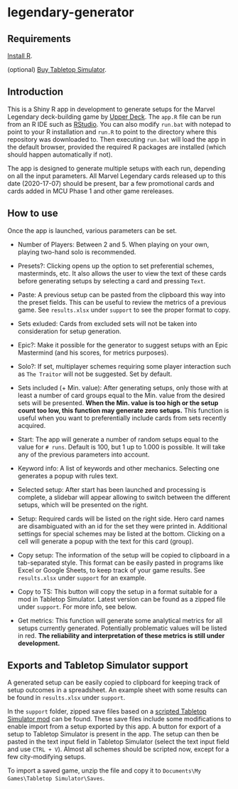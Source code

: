 # legendary-generator

## Requirements

[Install R](https://www.r-project.org/).

(optional) [Buy Tabletop Simulator](https://www.tabletopsimulator.com/).

## Introduction
This is a Shiny R app in development to generate setups for the Marvel Legendary deck-building game by [Upper Deck](https://upperdeckstore.com/games-collectibles/legendary.html). The `app.R` file can be run from an R IDE such as [RStudio](https://rstudio.com/). You can also modify `run.bat` with notepad to point to your R installation and `run.R` to point to the directory where this repository was downloaded to. Then executing `run.bat` will load the app in the default browser, provided the required R packages are installed (which should happen automatically if not).

The app is designed to generate multiple setups with each run, depending on all the input parameters. All Marvel Legendary cards released up to this date (2020-17-07) should be present, bar a few promotional cards and cards added in MCU Phase 1 and other game rereleases.

## How to use

Once the app is launched, various parameters can be set.

- Number of Players: Between 2 and 5. When playing on your own, playing two-hand solo is recommended.
- Presets?: Clicking opens up the option to set preferential schemes, masterminds, etc. It also allows the user to view the text of these cards before generating setups by selecting a card and pressing `Text`.
- Paste: A previous setup can be pasted from the clipboard this way into the preset fields. This can be useful to review the metrics of a previous game. See `results.xlsx` under `support` to see the proper format to copy.
- Sets exluded: Cards from excluded sets will not be taken into consideration for setup generation.
- Epic?: Make it possible for the generator to suggest setups with an Epic Mastermind (and his scores, for metrics purposes).
- Solo?: If set, multiplayer schemes requiring some player interaction such as `The Traitor` will not be suggested. Set by default.
- Sets included (+ Min. value): After generating setups, only those with at least a number of card groups equal to the Min. value from the desired sets will be presented. **When the Min. value is too high or the setup count too low, this function may generate zero setups.** This function is useful when you want to preferentially include cards from sets recently acquired.
- Start: The app will generate a number of random setups equal to the value for `# runs`. Default is 100, but 1 up to 1.000 is possible. It will take any of the previous parameters into account.
- Keyword info: A list of keywords and other mechanics. Selecting one generates a popup with rules text.

- Selected setup: After start has been launched and processing is complete, a slidebar will appear allowing to switch between the different setups, which will be presented on the right.
- Setup: Required cards will be listed on the right side. Hero card names are disambiguated with an id for the set they were printed in. Additional settings for special schemes may be listed at the bottom. Clicking on a cell will generate a popup with the text for this card (group).
- Copy setup: The information of the setup will be copied to clipboard in a tab-separated style. This format can be easily pasted in programs like Excel or Google Sheets, to keep track of your game results. See `results.xlsx` under `support` for an example.
- Copy to TS: This button will copy the setup in a format suitable for a mod in Tabletop Simulator. Latest version can be found as a zipped file under `support`. For more info, see below.
- Get metrics: This function will generate some analytical metrics for all setups currently generated. Potentially problematic values will be listed in red. **The reliability and interpretation of these metrics is still under development.**

## Exports and Tabletop Simulator support

A generated setup can be easily copied to clipboard for keeping track of setup outcomes in a spreadsheet. An example sheet with some results can be found in `results.xlsx` under `support`.

In the `support` folder, zipped save files based on a [scripted Tabletop Simulator mod](https://steamcommunity.com/sharedfiles/filedetails/?id=1777582863) can be found. These save files include some modifications to enable import from a setup exported by this app. A button for export of a setup to Tabletop Simulator is present in the app. The setup can then be pasted in the text input field in Tabletop Simulator (select the text input field and use `CTRL + V`). Almost all schemes should be scripted now, except for a few city-modifying setups.

To import a saved game, unzip the file and copy it to `Documents\My Games\Tabletop Simulator\Saves`.
